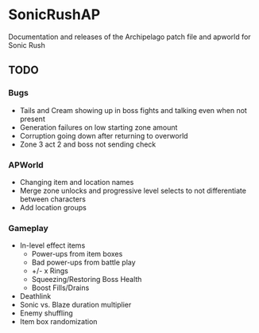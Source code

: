 # SonicRushAP
Documentation and releases of the Archipelago patch file and apworld for Sonic Rush

## TODO
### Bugs
- Tails and Cream showing up in boss fights and talking even when not present
- Generation failures on low starting zone amount
- Corruption going down after returning to overworld
- Zone 3 act 2 and boss not sending check

### APWorld
- Changing item and location names
- Merge zone unlocks and progressive level selects to not differentiate between characters
- Add location groups

### Gameplay
- In-level effect items
  - Power-ups from item boxes
  - Bad power-ups from battle play
  - +/- x Rings
  - Squeezing/Restoring Boss Health
  - Boost Fills/Drains
- Deathlink
- Sonic vs. Blaze duration multiplier
- Enemy shuffling
- Item box randomization
